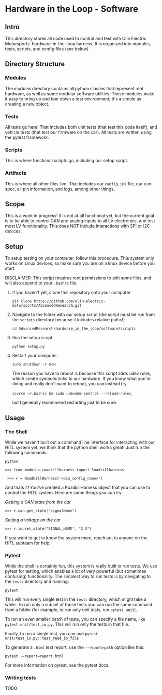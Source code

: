 # Hardware in the Loop - Software

## Intro

This directory stores all code used to control and test with Olin Electric Motorsports' hardware-in-the-loop harness. It is organized into modules, tests, scripts, and config files (see below).

## Directory Structure

### Modules

The modules directory contains all python classes that represent real hardware, as well as some modular software utilities. These modules make it easy to bring up and tear down a test environment; it's a simple as creating a new object.

### Tests

All tests go here! That includes both unit tests (that test this code itself), and vehicle tests (that test our firmware on the car). All tests are written using the pytest framework.

### Scripts

This is where functional scripts go, including our setup script.

### Artifacts

This is where all other files live. That includes our `config.ini` file, our can spec, all pin information, and logs, among other things.

## Scope

This is a work in progress! It is not at all functional yet, but the current goal is to be able to control CAN and analog inputs to all LV electronics, and test most LV functionality. This does NOT include interactions with SPI or I2C devices.

## Setup

To setup testing on your computer, follow this procedure. This system only works on Linux devices, so make sure you are on a linux device before you start.

DISCLAIMER: This script requires root permissions  to edit some files, and will also append to your `.bashrc` file.

1. If you haven't yet, clone this repository onto your computer

    `git clone https://github.com/olin-electric-motorsports/AdvancedResearch.git`

2. Navigate to the folder with our setup script (the script must be run from the `scripts` directory because it includes relative paths!)
    
    `cd AdvancedResearch/hardware_in_the_loop/software/scripts`

3. Run the setup script

    `python setup.py`

4. Restart your computer.

    `sudo shutdown -r now`

    The reason you have to reboot is because this script adds udev rules, which create symbolic links to our hardware. If you know what you're doing and really don't want to reboot, you can instead try 
    
    `source ~/.bashrc && sudo udevadm control --reload-rules`,

    but I generally recommend restarting just to be sure.

## Usage

### The Shell

While we haven't built out a command line interface for interacting with our HITL system yet, we think that the python shell works great! Just run the following commands:

`python`

`>>> from modules.roadkillharness import Roadkillharness`

` >>> r = RoadkillHarness('<pin_config_name>')`

And thats it! You've created a RoadkillHarness object that you can use to control the HITL system. Here are some things you can try:

_Getting a CAN state from the car_

`>>> r.can.get_state("signalName")`

_Setting a voltage on the car_

`>>> r.io.set_state("SIGNAL_NAME", "2.5")`

If you want to get to know the system more, reach out to anyone on the HITL subteam for help.

### Pytest

While the shell is certainly fun, this system is really built to run tests. We use pytest for testing, which enables a lot of very powerful (but sometimes confusing) functionality. The simplest way to run tests is by navigating to the `tests` directory and running:

`pytest`

This will run every single test in the `tests` directory, which might take a while. To run only a subset of those tests you can run the same command from a folder (for example, to run only unit tests, run `pytest unit`). 

To run an even smaller batch of tests, you can specify a file name, like `pytest unit/test_io.py`. This will run only the tests in that file.

Finally, to run a single test, you can use `pytest unit/test_io.py::test_read_io_file`

To generate a `.html` test report, use the `--report=path` option like this:

`pytest --report=report.html`

For more information on pytest, see the pytest docs.

### Writing tests

TODO

